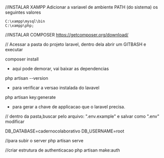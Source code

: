 
//INSTALAR XAMPP 
Adicionar a variavel de ambiente PATH (do sistema) os seguintes valores

	C:\xampp\mysql\bin
	C:\xampp\php;


//INSTALAR COMPOSER
https://getcomposer.org/download/

// Acessar a pasta do projeto laravel, dentro dela abrir um GITBASH e executar

composer install
- aqui pode demorar, vai baixar as dependencias 

php artisan --version 
- para verificar a versao instalada do lavavel

php artisan key:generate
- para gerar a chave de applicacao que o laravel precisa.

// dentro da pasta,buscar pelo arquivo: ".env.example" e salvar como ".env"  modificar 

DB_DATABASE=cadernocolaborativo
DB_USERNAME=root


//para subir o server
php artisan serve

//criar estrutura de authenticacao
php artisan make:auth